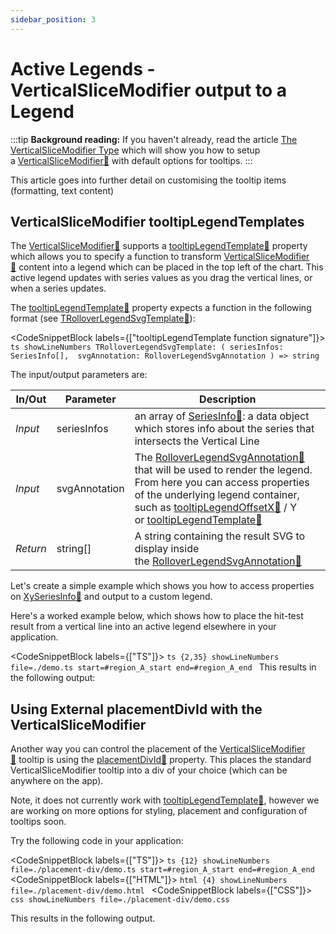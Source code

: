```yaml
---
sidebar_position: 3
---
```


# Active Legends - VerticalSliceModifier output to a Legend

:::tip
**Background reading:** If you haven't already, read the article [The VerticalSliceModifier Type](/docs/2d-charts/chart-modifier-api/vertical-slice-modifier/vertical-slice-modifier-overview) which will show you how to setup a [VerticalSliceModifier:blue_book:](https://www.scichart.com/documentation/js/current/typedoc/classes/verticalslicemodifier.html) with default options for tooltips.
:::

This article goes into further detail on customising the tooltip items (formatting, text content)

VerticalSliceModifier tooltipLegendTemplates
--------------------------------------------

The [VerticalSliceModifier:blue_book:](https://www.scichart.com/documentation/js/current/typedoc/classes/verticalslicemodifier.html) supports a [tooltipLegendTemplate:blue_book:](https://www.scichart.com/documentation/js/current/typedoc/classes/verticalslicemodifier.html#tooltiplegendtemplate) property which allows you to specify a function to transform [VerticalSliceModifier:blue_book:](https://www.scichart.com/documentation/js/current/typedoc/classes/verticalslicemodifier.html) content into a legend which can be placed in the top left of the chart. This active legend updates with series values as you drag the vertical lines, or when a series updates.

The [tooltipLegendTemplate:blue_book:](https://www.scichart.com/documentation/js/current/typedoc/classes/verticalslicemodifier.html#tooltiplegendtemplate) property expects a function in the following format (see [TRolloverLegendSvgTemplate:blue_book:](https://www.scichart.com/documentation/js/current/typedoc/index.html#trolloverlegendsvgtemplate)):


<CodeSnippetBlock labels={["tooltipLegendTemplate function signature"]}>
    ```ts showLineNumbers
    TRolloverLegendSvgTemplate: (
        seriesInfos: SeriesInfo[], 
        svgAnnotation: RolloverLegendSvgAnnotation
    ) => string
    ```
</CodeSnippetBlock>

The input/output parameters are:

| **In/Out** | **Parameter** | **Description** |
|------------|---------------|-----------------|
| _Input_ | seriesInfos | an array of [SeriesInfo:blue_book:](https://www.scichart.com/documentation/js/current/typedoc/classes/seriesinfo.html): a data object which stores info about the series that intersects the Vertical Line |
| _Input_ | svgAnnotation | The [RolloverLegendSvgAnnotation:blue_book:](https://www.scichart.com/documentation/js/current/typedoc/classes/rolloverlegendsvgannotation.html) that will be used to render the legend. From here you can access properties of the underlying legend container, such as [tooltipLegendOffsetX:blue_book:](https://www.scichart.com/documentation/js/current/typedoc/classes/rolloverlegendsvgannotation.html#tooltiplegendoffsetx) / Y or [tooltipLegendTemplate:blue_book:](https://www.scichart.com/documentation/js/current/typedoc/classes/rolloverlegendsvgannotation.html#tooltiplegendtemplate) |
| _Return_ | string[] | A string containing the result SVG to display inside the [RolloverLegendSvgAnnotation:blue_book:](https://www.scichart.com/documentation/js/current/typedoc/classes/rolloverlegendsvgannotation.html) |

Let's create a simple example which shows you how to access properties on [XySeriesInfo:blue_book:](https://www.scichart.com/documentation/js/current/typedoc/classes/xyseriesinfo.html) and output to a custom legend.

Here's a worked example below, which shows how to place the hit-test result from a vertical line into an active legend elsewhere in your application.

<CodeSnippetBlock labels={["TS"]}>
    ```ts {2,35} showLineNumbers file=./demo.ts start=#region_A_start end=#region_A_end
    ```
</CodeSnippetBlock>
This results in the following output:

<LiveDocSnippet name="./demo" />

Using External placementDivId with the VerticalSliceModifier
------------------------------------------------------------

Another way you can control the placement of the [VerticalSliceModifier:blue_book:](https://www.scichart.com/documentation/js/current/typedoc/classes/verticalslicemodifier.html) tooltip is using the [placementDivId:blue_book:](https://www.scichart.com/documentation/js/current/typedoc/classes/verticalslicemodifier.html#placementdivid) property. This places the standard VerticalSliceModifier tooltip into a div of your choice (which can be anywhere on the app).

Note, it does not currently work with [tooltipLegendTemplate:blue_book:](https://www.scichart.com/documentation/js/current/typedoc/classes/verticalslicemodifier.html#tooltiplegendtemplate), however we are working on more options for styling, placement and configuration of tooltips soon.

Try the following code in your application:

<CodeSnippetBlock labels={["TS"]}>
    ```ts {12} showLineNumbers file=./placement-div/demo.ts start=#region_A_start end=#region_A_end
    ```
</CodeSnippetBlock>
<CodeSnippetBlock labels={["HTML"]}>
    ```html {4} showLineNumbers file=./placement-div/demo.html
    ```
</CodeSnippetBlock>
<CodeSnippetBlock labels={["CSS"]}>
    ```css showLineNumbers file=./placement-div/demo.css
    ```
</CodeSnippetBlock>

This results in the following output.

<LiveDocSnippet 
    name="./placement-div/demo" 
    htmlPath="./placement-div/demo.html" 
    cssPath="./placement-div/demo.css" 
/>